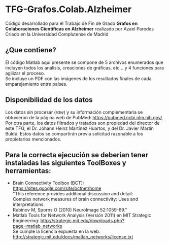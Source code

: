 # TFG-Grafos.Colab.Alzheimer
Código desarrollado para el Trabajo de Fin de Grado **Grafos en Colaboraciones Científicas en Alzheimer** realizado por Azael Paredes Criado en la Universidad Complutense de Madrid

## ¿Que contiene?
El código Matlab aquí presente se compone de 5 archivos enumerados que incluyen todos los análisis, creaciones de gráficas, etc... y 4 funciones para agilizar el proceso.  
Se incluye un PDF con las imágenes de los resultados finales de cada emparejamiento entre países.

## Disponibilidad de los datos 
Los datos sin procesar (*raw*) y su información complementaria se obtuvieron de la página web de PubMed: https://pubmed.ncbi.nlm.nih.gov/.  
Por otra parte, los datos filtrados y tratados son propiedad del director de este TFG, el Dr. Johann Heinz Martínez Huartos, y del Dr. Javier Martín Buldú. Estos datos se compartirán previa solicitud razonable a los propietarios mencionados.

## Para la correcta ejecución se deberían tener instaladas las siguientes ToolBoxes y herramientas: 
- Brain Connectivity Toolbox (BCT):  https://sites.google.com/site/bctnet/home  
        "This reference provides additional discussion and detail:  
         Complex network measures of brain connectivity: Uses and interpretations.  
         Rubinov M, Sporns O (2010) NeuroImage 52:1059-69."  
- Matlab Tools for Network Analysis (Versión 2011) en MIT Strategic Engineering:  http://strategic.mit.edu/downloads.php?page=matlab_networks  
       Se cumple la licencia expuesta en la web. http://strategic.mit.edu/docs/matlab_networks/license.txt

